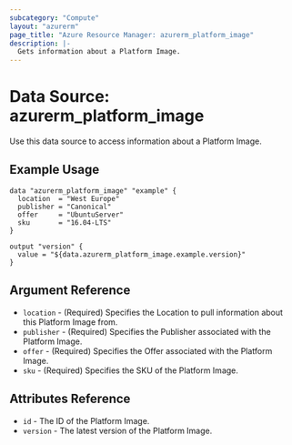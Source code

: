 ```yaml
---
subcategory: "Compute"
layout: "azurerm"
page_title: "Azure Resource Manager: azurerm_platform_image"
description: |-
  Gets information about a Platform Image.
---
```


# Data Source: azurerm_platform_image

Use this data source to access information about a Platform Image.

## Example Usage

```hcl
data "azurerm_platform_image" "example" {
  location  = "West Europe"
  publisher = "Canonical"
  offer     = "UbuntuServer"
  sku       = "16.04-LTS"
}

output "version" {
  value = "${data.azurerm_platform_image.example.version}"
}
```

## Argument Reference

* `location` - (Required) Specifies the Location to pull information about this Platform Image from.
* `publisher` - (Required) Specifies the Publisher associated with the Platform Image.
* `offer` - (Required) Specifies the Offer associated with the Platform Image.
* `sku` - (Required) Specifies the SKU of the Platform Image.


## Attributes Reference

* `id` - The ID of the Platform Image.
* `version` - The latest version of the Platform Image.
